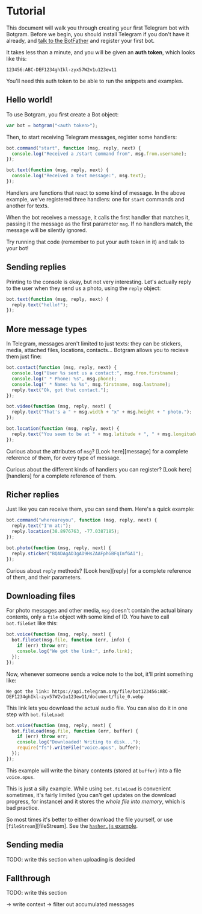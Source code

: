 # Tutorial

This document will walk you through creating your first
Telegram bot with Botgram. Before we begin, you should
install Telegram if you don't have it already, and
[talk to the BotFather](https://telegram.me/BotFather)
and register your first bot.

It takes less than a minute, and you will be given an **auth
token**, which looks like this:

    123456:ABC-DEF1234ghIkl-zyx57W2v1u123ew11

You'll need this auth token to be able to run the snippets
and examples.


## Hello world!

To use Botgram, you first create a Bot object:

~~~ js
var bot = botgram("<auth token>");
~~~

Then, to start receiving Telegram messages, register some handlers:

~~~ js
bot.command("start", function (msg, reply, next) {
  console.log("Received a /start command from", msg.from.username);
});

bot.text(function (msg, reply, next) {
  console.log("Received a text message:", msg.text);
});
~~~

Handlers are functions that react to some kind of message.
In the above example, we've registered three handlers: one for
`start` commands and another for texts.

When the bot receives a message, it calls the first handler that
matches it, passing it the message as the first parameter `msg`.
If no handlers match, the message will be silently ignored.

Try running that code (remember to put your auth token in it)
and talk to your bot!


## Sending replies

Printing to the console is okay, but not very interesting. Let's
actually reply to the user when they send us a photo, using the
`reply` object:

~~~ js
bot.text(function (msg, reply, next) {
  reply.text("hello!");
});
~~~


## More message types

In Telegram, messages aren't limited to just texts: they can be stickers,
media, attached files, locations, contacts... Botgram allows you to recieve
them just fine:

~~~ js
bot.contact(function (msg, reply, next) {
  console.log("User %s sent us a contact:", msg.from.firstname);
  console.log(" * Phone: %s", msg.phone);
  console.log(" * Name: %s %s", msg.firstname, msg.lastname);
  reply.text("Ok, got that contact.");
});

bot.video(function (msg, reply, next) {
  reply.text("That's a " + msg.width + "x" + msg.height + " photo.");
});

bot.location(function (msg, reply, next) {
  reply.text("You seem to be at " + msg.latitude + ", " + msg.longitude);
});
~~~

Curious about the attributes of `msg`? [Look here][message] for
a complete reference of them, for every type of message.

Curious about the different kinds of handlers you can register?
[Look here][handlers] for a complete reference of them.


## Richer replies

Just like you can receive them, you can send them. Here's a
quick example:

~~~ js
bot.command("whereareyou", function (msg, reply, next) {
  reply.text("I'm at:");
  reply.location(38.8976763, -77.0387185);
});

bot.photo(function (msg, reply, next) {
  reply.sticker("BQADAgAD3gAD9HsZAAFphGBFqImfGAI");
});
~~~

Curious about `reply` methods? [Look here][reply] for a
complete reference of them, and their parameters.


## Downloading files

For photo messages and other media, `msg` doesn't contain the
actual binary contents, only a `file` object with some kind of ID.
You have to call `bot.fileGet` like this:

~~~ js
bot.voice(function (msg, reply, next) {
  bot.fileGet(msg.file, function (err, info) {
    if (err) throw err;
    console.log("We got the link:", info.link);
  });
});
~~~

Now, whenever someone sends a voice note to the bot, it'll print something like:

    We got the link: https://api.telegram.org/file/bot123456:ABC-DEF1234ghIkl-zyx57W2v1u123ew11/document/file_0.webp

This link lets you download the actual audio file.
You can also do it in one step with `bot.fileLoad`:

~~~ js
bot.voice(function (msg, reply, next) {
  bot.fileLoad(msg.file, function (err, buffer) {
    if (err) throw err;
    console.log("Downloaded! Writing to disk...");
    require("fs").writeFile("voice.opus", buffer);
  });
});
~~~

This example will write the binary contents (stored at `buffer`)
into a file `voice.opus`.

This is just a silly example. While using `bot.fileLoad` is
convenient sometimes, it's fairly limited (you can't get updates
on the download progress, for instance) and it stores the *whole
file into memory*, which is bad practice.

So most times it's better to either download
the file yourself, or use [`fileStream`][fileStream].
See the [`hasher.js` example](../examples/hasher.js).


## Sending media

TODO: write this section when uploading is decided


## Fallthrough

TODO: write this section

-> write context
-> filter out accumulated messages

